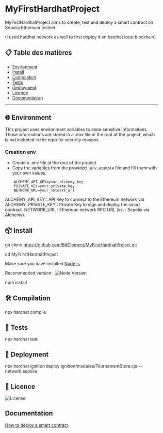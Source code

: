 
# MyFirstHardhatProject

MyFirstHardhatProject aims to create, test and deploy a smart contract on Sepolia Ethereum testnet. 

(I used hardhat network as well to first deploy it on hardhat local blockhain)

## 📋 Table des matières
- [Environment](#-environment)
- [Install](#-install)
- [Compilation](#-compilation)
- [Tests](#-tests)
- [Deployment](#-deployment)
- [Licence](#-licence)
- [Documentation](#documentation)

---

## 🌐 Environment

This project uses environment variables to store sensitive informations. Those informations are stored in a .env file at the root of the project, which is not included in the repo for security reasons.

### Creation env
- Create a .env file at the root of the project
- Copy the variables from the provided `.env.example` file and fill them with your own values.

```plaintext
    ALCHEMY_API_KEY=your_alchemy_key
    PRIVATE_KEY=your_private_key
    NETWORK_URL=your_network_url
```

ALCHEMY_API_KEY : API Key to connect to the Ethereum network via ALCHEMY.
PRIVATE_KEY : Private Key to sign and deploy the smart contract.
NETWORK_URL : Ethereum network RPC URL (ex. : Sepolia via Alchemy).

## 📦 Install
git clone https://github.com/BdClement/MyFirstHardhatProject.git

cd MyFrirstHardhatProject

Make sure you have installed [Node.js](https://nodejs.org/) 

Recommended version  : ![Node Version](https://img.shields.io/badge/node-20.x-green)

npm install

## 🛠 Compilation

npx hardhat compile


## 🧪 Tests

npx hardhat test

## 🔧 Deployment

npx hardhat ignition deploy ignition/modules/TournamentStore.cjs --network sepolia



## 📄 Licence
![License](https://img.shields.io/badge/license-MIT-green)

 
## Documentation

[How to deploy a smart contract](https://docs.alchemy.com/docs/how-to-deploy-a-smart-contract-to-the-sepolia-testnet)

